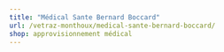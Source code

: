 ```yaml
---
title: "Médical Sante Bernard Boccard"
url: /vetraz-monthoux/medical-sante-bernard-boccard/
shop: approvisionnement médical
---
```

